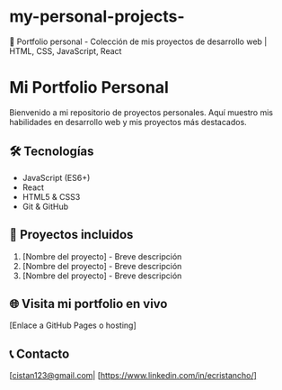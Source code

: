 # my-personal-projects-
💼 Portfolio personal - Colección de mis proyectos de desarrollo web | HTML, CSS, JavaScript, React

# Mi Portfolio Personal

Bienvenido a mi repositorio de proyectos personales. Aquí muestro mis habilidades en desarrollo web y mis proyectos más destacados.

## 🛠 Tecnologías
- JavaScript (ES6+)
- React
- HTML5 & CSS3
- Git & GitHub

## 📂 Proyectos incluidos
1. [Nombre del proyecto] - Breve descripción
2. [Nombre del proyecto] - Breve descripción
3. [Nombre del proyecto] - Breve descripción

## 🌐 Visita mi portfolio en vivo
[Enlace a GitHub Pages o hosting]

## 📞 Contacto
[cistan123@gmail.com| [https://www.linkedin.com/in/ecristancho/]
